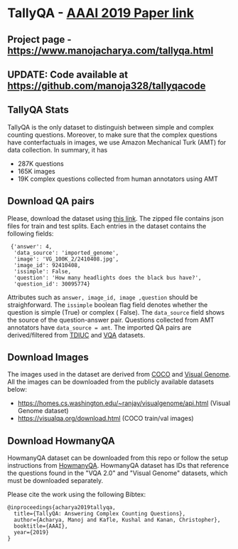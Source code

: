 # TallyQA - [ AAAI 2019 Paper link](https://arxiv.org/abs/1810.12440)
## Project page - https://www.manojacharya.com/tallyqa.html
## UPDATE: Code available at https://github.com/manoja328/tallyqacode

## TallyQA Stats
TallyQA is the only dataset to distinguish between simple and complex counting questions. Moreover, to make sure that the complex questions have conterfactuals in images, we use Amazon Mechanical Turk (AMT) for data collection. In summary, it has
- 287K questions
- 165K images
- 19K complex questions collected from human annotators using AMT

## Download QA pairs
Please, download the dataset using [this link](https://github.com/manoja328/tallyqa/blob/master/tallyqa.zip?raw=true). The zipped file contains json files for train and test splits. Each entries in the dataset contains the following fields:
```
 {'answer': 4,
  'data_source': 'imported_genome',
  'image': 'VG_100K_2/2410408.jpg',
  'image_id': 92410408,
  'issimple': False,
  'question': 'How many headlights does the black bus have?',
  'question_id': 30095774}
```

Attributes such as `answer, image_id, image ,question` should be straighforward. The  `issimple` boolean flag field  denotes whether the question is simple (True) or complex ( False). The  `data_source` field shows the source of the question-answer pair. Questions collected from AMT annotators have `data_source = amt`. The imported QA pairs are derived/filtered from [TDIUC](https://kushalkafle.com/projects/tdiuc.html) and [VQA](https://visualqa.org/) datasets.

## Download Images
The images used in the dataset are derived from [COCO](http://cocodataset.org/) and [Visual Genome](https://visualgenome.org/). All the images can be downloaded from the publicly available datasets below:
* https://homes.cs.washington.edu/~ranjay/visualgenome/api.html (Visual Genome dataset)
* https://visualqa.org/download.html (COCO train/val images)

## Download HowmanyQA
HowmanyQA dataset can be downloaded from this repo or follow the setup instructions from [HowmanyQA](https://github.com/sanyam5/irlc-vqa-counting/blob/master/tools/download_hmqa.sh ). HowmanyQA  dataset has IDs that reference the questions found in the "VQA 2.0" and "Visual Genome" datasets, which must be downloaded separately.

Please cite the work using the following Bibtex:
```
@inproceedings{acharya2019tallyqa,
  title={TallyQA: Answering Complex Counting Questions},
  author={Acharya, Manoj and Kafle, Kushal and Kanan, Christopher},
  booktitle={AAAI},
  year={2019}
}

```

